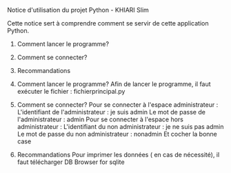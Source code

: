 Notice d'utilisation du projet Python - KHIARI Slim

Cette notice sert à comprendre comment se servir de cette application Python.

1) Comment lancer le programme?
2) Comment se connecter?
3) Recommandations

1) Comment lancer le programme?
Afin de lancer le programme, il faut exécuter le fichier : fichierprincipal.py

2) Comment se connecter?
Pour se connecter à l'espace administrateur :
	L'identifiant de l'administrateur : je suis admin 
	Le mot de passe de l'administrateur : admin
Pour se connecter à l'espace hors administrateur : 
	L'identifiant du non administrateur : je ne suis pas admin 
	Le mot de passe du non administrateur : nonadmin
Et cocher la bonne case

3) Recommandations
Pour imprimer les données ( en cas de nécessité), il faut télécharger DB Browser for sqlite


